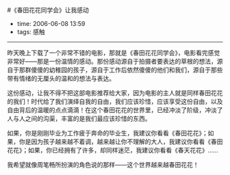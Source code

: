 #《春田花花同学会》让我感动

- time: 2006-06-08 13:59
- tags: 感触

---

昨天晚上下载了一个非常不错的电影，那就是《春田花花同学会》，电影看完感觉非常好——那是一份温情的感动。那份感动源自于拍摄者要表达的草根的想法，源自于那群傻傻的幼稚园的孩子，源自于工作后依然傻傻的他们和我们，源自于那些带有情绪的无厘头的温和的想法与表达。

这份感动，让我不得不把这部电影推荐给大家，因为电影的主人就是同样春田花花的我们！时代给了我们演绎自我的自由，我们应该珍惜，应该享受这份自由，以及自由背后的温暖的点点滴滴！在这个春田花花的世界里，已经冲淡了阶级，冲淡了人与人之间的沟渠，丰富的是我们最应该珍惜的东西。

如果，你是刚刚毕业为工作疲于奔命的毕业生，我建议你看看《春田花花》；如果，你是因为孩子越来越不着调，越来越让你不理解的大人，我建议你看看《春田花花》；如果，你已经拥有了许多，却同样迷茫，我建议你看看《春天花花》……

我希望就像周笔畅所扮演的角色说的那样——这个世界越来越春田花花！
